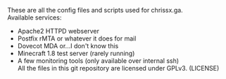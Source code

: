 These are all the config files and scripts used for chrissx.ga.  
Available services:  
* Apache2 HTTPD webserver  
* Postfix rMTA or whatever it does for mail  
* Dovecot MDA or...I don't know this  
* Minecraft 1.8 test server (rarely running)  
* A few monitoring tools (only available over internal ssh)  
All the files in this git repository are licensed under GPLv3. (LICENSE)  
